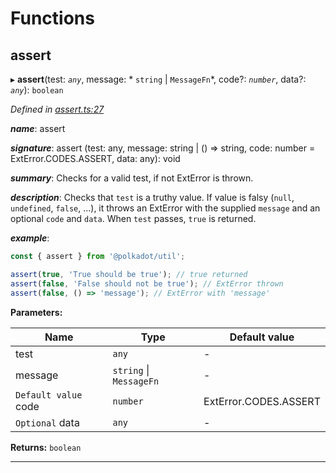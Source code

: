 

# Functions

<a id="assert"></a>

##  assert

▸ **assert**(test: *`any`*, message: * `string` &#124; `MessageFn`*, code?: *`number`*, data?: *`any`*): `boolean`

*Defined in [assert.ts:27](https://github.com/polkadot-js/common/blob/9fc3354/packages/util/src/assert.ts#L27)*

*__name__*: assert

*__signature__*: assert (test: any, message: string | () => string, code: number = ExtError.CODES.ASSERT, data: any): void

*__summary__*: Checks for a valid test, if not ExtError is thrown.

*__description__*: Checks that `test` is a truthy value. If value is falsy (`null`, `undefined`, `false`, ...), it throws an ExtError with the supplied `message` and an optional `code` and `data`. When `test` passes, `true` is returned.

*__example__*:   

```javascript
const { assert } from '@polkadot/util';

assert(true, 'True should be true'); // true returned
assert(false, 'False should not be true'); // ExtError thrown
assert(false, () => 'message'); // ExtError with 'message'
```

**Parameters:**

| Name | Type | Default value |
| ------ | ------ | ------ |
| test | `any` | - |
| message |  `string` &#124; `MessageFn`| - |
| `Default value` code | `number` |  ExtError.CODES.ASSERT |
| `Optional` data | `any` | - |

**Returns:** `boolean`

___

